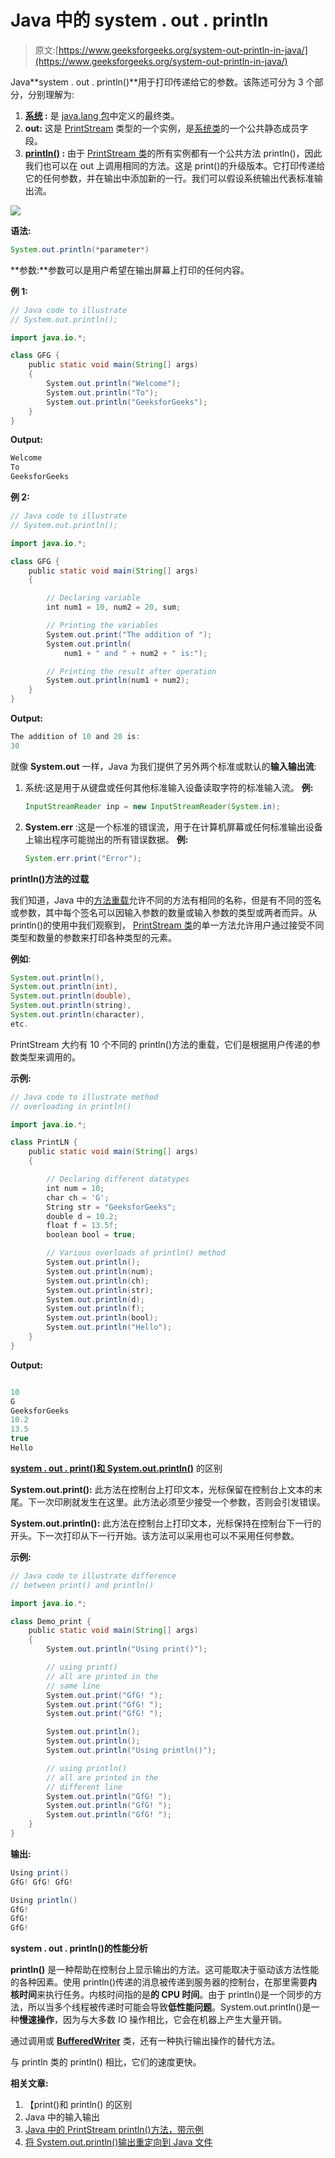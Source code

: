 # Java 中的 system . out . println

> 原文:[https://www.geeksforgeeks.org/system-out-println-in-java/](https://www.geeksforgeeks.org/system-out-println-in-java/)

Java**system . out . println()**用于打印传递给它的参数。该陈述可分为 3 个部分，分别理解为:

1.  **[系统](https://www.geeksforgeeks.org/java-lang-system-class-java/) :** 是 [java.lang 包](https://www.geeksforgeeks.org/java-lang-package-java/)中定义的最终类。
2.  **out:** 这是 [PrintStream](https://www.geeksforgeeks.org/java-io-printstream-class-java-set-1/) 类型的一个实例，是[系统类](https://www.geeksforgeeks.org/java-lang-system-class-java/)的一个公共静态成员字段。
3.  **[println()](https://www.geeksforgeeks.org/difference-between-print-and-println-in-java/) :** 由于 [PrintStream 类](https://www.geeksforgeeks.org/java-io-printstream-class-java-set-1/)的所有实例都有一个公共方法 println()，因此我们也可以在 out 上调用相同的方法。这是 print()的升级版本。它打印传递给它的任何参数，并在输出中添加新的一行。我们可以假设系统输出代表标准输出流。

[![](img/cb7fe49d4f43d45ede41255f909a9085.png)](https://media.geeksforgeeks.org/wp-content/uploads/20191126171503/println1.png)

**语法:**

```java
System.out.println(*parameter*)
```

**参数:**参数可以是用户希望在输出屏幕上打印的任何内容。

**例 1:**

```java
// Java code to illustrate
// System.out.println();

import java.io.*;

class GFG {
    public static void main(String[] args)
    {
        System.out.println("Welcome");
        System.out.println("To");
        System.out.println("GeeksforGeeks");
    }
}
```

**Output:**

```java
Welcome
To
GeeksforGeeks

```

**例 2:**

```java
// Java code to illustrate
// System.out.println();

import java.io.*;

class GFG {
    public static void main(String[] args)
    {

        // Declaring variable
        int num1 = 10, num2 = 20, sum;

        // Printing the variables
        System.out.print("The addition of ");
        System.out.println(
            num1 + " and " + num2 + " is:");

        // Printing the result after operation
        System.out.println(num1 + num2);
    }
}
```

**Output:**

```java
The addition of 10 and 20 is:
30

```

就像 **System.out** 一样，Java 为我们提供了另外两个标准或默认的**输入输出流**:

1.  系统:这是用于从键盘或任何其他标准输入设备读取字符的标准输入流。
    **例:**

    ```java
    InputStreamReader inp = new InputStreamReader(System.in);

    ```

2.  **System.err** :这是一个标准的错误流，用于在计算机屏幕或任何标准输出设备上输出程序可能抛出的所有错误数据。
    **例:**

    ```java
    System.err.print("Error");

    ```

**println()方法的过载**

我们知道，Java 中的[方法重载](https://www.geeksforgeeks.org/overloading-in-java/)允许不同的方法有相同的名称，但是有不同的签名或参数，其中每个签名可以因输入参数的数量或输入参数的类型或两者而异。从 println()的使用中我们观察到， [PrintStream 类](https://www.geeksforgeeks.org/java-io-printstream-class-java-set-1/)的单一方法允许用户通过接受不同类型和数量的参数来打印各种类型的元素。

**例如**:

```java
System.out.println(), 
System.out.println(int), 
System.out.println(double), 
System.out.println(string), 
System.out.println(character), 
etc. 

```

PrintStream 大约有 10 个不同的 println()方法的重载，它们是根据用户传递的参数类型来调用的。

**示例:**

```java
// Java code to illustrate method
// overloading in println()

import java.io.*;

class PrintLN {
    public static void main(String[] args)
    {

        // Declaring different datatypes
        int num = 10;
        char ch = 'G';
        String str = "GeeksforGeeks";
        double d = 10.2;
        float f = 13.5f;
        boolean bool = true;

        // Various overloads of println() method
        System.out.println();
        System.out.println(num);
        System.out.println(ch);
        System.out.println(str);
        System.out.println(d);
        System.out.println(f);
        System.out.println(bool);
        System.out.println("Hello");
    }
}
```

**Output:**

```java

10
G
GeeksforGeeks
10.2
13.5
true
Hello

```

**[system . out . print()和 System.out.println()](https://www.geeksforgeeks.org/difference-between-print-and-println-in-java/)** 的区别

**System.out.print():** 此方法在控制台上打印文本，光标保留在控制台上文本的末尾。下一次印刷就发生在这里。此方法必须至少接受一个参数，否则会引发错误。

**System.out.println():** 此方法在控制台上打印文本，光标保持在控制台下一行的开头。下一次打印从下一行开始。该方法可以采用也可以不采用任何参数。

**示例:**

```java
// Java code to illustrate difference
// between print() and println()

import java.io.*;

class Demo_print {
    public static void main(String[] args)
    {
        System.out.println("Using print()");

        // using print()
        // all are printed in the
        // same line
        System.out.print("GfG! ");
        System.out.print("GfG! ");
        System.out.print("GfG! ");

        System.out.println();
        System.out.println();
        System.out.println("Using println()");

        // using println()
        // all are printed in the
        // different line
        System.out.println("GfG! ");
        System.out.println("GfG! ");
        System.out.println("GfG! ");
    }
}
```

**输出:**

```java
Using print()
GfG! GfG! GfG! 

Using println()
GfG! 
GfG! 
GfG! 
```

**system . out . println()的性能分析**

**println()** 是一种帮助在控制台上显示输出的方法。这可能取决于驱动该方法性能的各种因素。使用 println()传递的消息被传递到服务器的控制台，在那里需要**内核时间**来执行任务。内核时间指的是**的 CPU 时间**。由于 println()是一个同步的方法，所以当多个线程被传递时可能会导致**低性能问题**。System.out.println()是一种**慢速操作**，因为与大多数 IO 操作相比，它会在机器上产生大量开销。

通过调用或 **[BufferedWriter](https://www.geeksforgeeks.org/io-bufferedwriter-class-methods-java/)** 类，还有一种执行输出操作的替代方法。

与 println 类的 println() 相比，它们的速度更快。

**相关文章:**

1.  【print()和 println()
    的区别
2.  Java 中的输入输出
3.  [Java 中的 PrintStream println()方法，带示例](https://www.geeksforgeeks.org/printstream-println-method-in-java-with-examples/)
4.  [将 System.out.println()输出重定向到 Java 文件](https://www.geeksforgeeks.org/redirecting-system-out-println-output-to-a-file-in-java/)